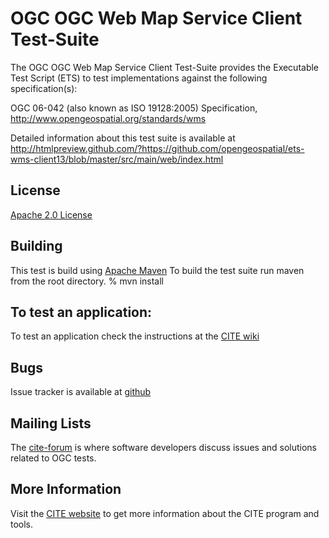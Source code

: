 # OGC OGC Web Map Service Client Test-Suite

The OGC OGC Web Map Service Client Test-Suite provides the Executable Test Script (ETS) to test implementations against the following specification(s):

OGC 06-042 (also known as ISO 19128:2005) Specification, http://www.opengeospatial.org/standards/wms


Detailed information about this test suite is available at  http://htmlpreview.github.com/?https://github.com/opengeospatial/ets-wms-client13/blob/master/src/main/web/index.html

## License

[Apache 2.0 License](LICENSE.md)

## Building

This test is build using [Apache Maven](http://maven.apache.org/) To 
build the test suite run maven from the root directory.
   % mvn install
     
## To test an application:

To test an application check the instructions at the [CITE wiki](http://cite.opengeospatial.org/easytesting)


## Bugs

Issue tracker is available at [github](https://github.com/opengeospatial/ets-wms-client13/issues)

## Mailing Lists

The [cite-forum](http://cite.opengeospatial.org/forum) is where software developers discuss issues and solutions related to OGC tests. 

## More Information

Visit the [CITE website](http://cite.opengeospatial.org/) to get more information about the CITE program and tools.

